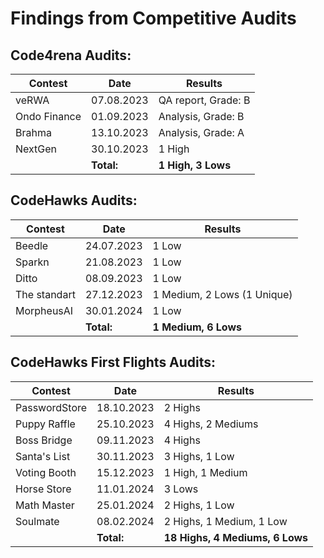 
# Findings from Competitive Audits

## Code4rena Audits:
|Contest	    |Date	      |Results            |
|-------------|-----------|-------------------|
|veRWA        |07.08.2023 |QA report, Grade: B|
|Ondo Finance |01.09.2023 |Analysis, Grade: B |
|Brahma       |13.10.2023 |Analysis, Grade: A |
|NextGen      |30.10.2023 |1 High             |
|             |**Total:** |**1 High, 3 Lows** |

## CodeHawks Audits:
|Contest	    |Date	      |Results                     |
|-------------|-----------|----------------------------|
|Beedle       |24.07.2023 | 1 Low                      |
|Sparkn       |21.08.2023 | 1 Low                      |
|Ditto        |08.09.2023 | 1 Low                      |
|The standart |27.12.2023 | 1 Medium, 2 Lows (1 Unique)|
|MorpheusAI   |30.01.2024 | 1 Low                      |
|             |**Total:** |**1 Medium, 6 Lows**        |

## CodeHawks First Flights Audits:
|Contest	     |Date       |Results                    |               
|--------------|-----------|---------------------------|
|PasswordStore |18.10.2023 | 2 Highs                   |
|Puppy Raffle  |25.10.2023 | 4 Highs, 2 Mediums        |
|Boss Bridge   |09.11.2023 | 4 Highs                   |
|Santa's List  |30.11.2023 | 3 Highs, 1 Low            |
|Voting Booth  |15.12.2023 | 1 High, 1 Medium          |
|Horse Store   |11.01.2024 | 3 Lows                    |
|Math Master   |25.01.2024 | 2 Highs, 1 Low            |
|Soulmate      |08.02.2024 | 2 Highs, 1 Medium, 1 Low  |
|              |**Total:** |**18 Highs, 4 Mediums, 6 Lows**|
